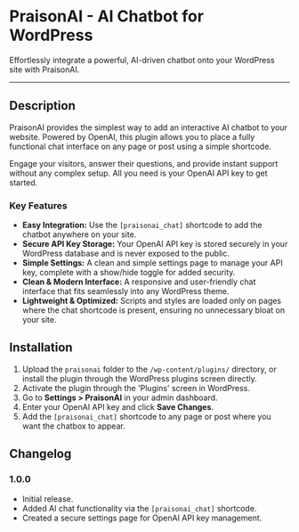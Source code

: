 # PraisonAI - AI Chatbot for WordPress

Effortlessly integrate a powerful, AI-driven chatbot onto your WordPress site with PraisonAI.

---

## Description

PraisonAI provides the simplest way to add an interactive AI chatbot to your website. Powered by OpenAI, this plugin allows you to place a fully functional chat interface on any page or post using a simple shortcode.

Engage your visitors, answer their questions, and provide instant support without any complex setup. All you need is your OpenAI API key to get started.

### Key Features

*   **Easy Integration:** Use the `[praisonai_chat]` shortcode to add the chatbot anywhere on your site.
*   **Secure API Key Storage:** Your OpenAI API key is stored securely in your WordPress database and is never exposed to the public.
*   **Simple Settings:** A clean and simple settings page to manage your API key, complete with a show/hide toggle for added security.
*   **Clean & Modern Interface:** A responsive and user-friendly chat interface that fits seamlessly into any WordPress theme.
*   **Lightweight & Optimized:** Scripts and styles are loaded only on pages where the chat shortcode is present, ensuring no unnecessary bloat on your site.

## Installation

1.  Upload the `praisonai` folder to the `/wp-content/plugins/` directory, or install the plugin through the WordPress plugins screen directly.
2.  Activate the plugin through the 'Plugins' screen in WordPress.
3.  Go to **Settings > PraisonAI** in your admin dashboard.
4.  Enter your OpenAI API key and click **Save Changes**.
5.  Add the `[praisonai_chat]` shortcode to any page or post where you want the chatbox to appear.

## Changelog

### 1.0.0
*   Initial release.
*   Added AI chat functionality via the `[praisonai_chat]` shortcode.
*   Created a secure settings page for OpenAI API key management.
